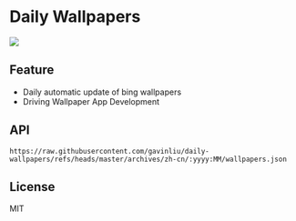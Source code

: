 # Daily Wallpapers
  
![](https://www.bing.com/th?id=OHR.BlueBelize_ZH-CN9875040666_UHD.jpg)

## Feature

- Daily automatic update of bing wallpapers
- Driving Wallpaper App Development

## API

```
https://raw.githubusercontent.com/gavinliu/daily-wallpapers/refs/heads/master/archives/zh-cn/:yyyy:MM/wallpapers.json
```

## License

MIT
  